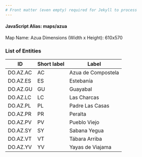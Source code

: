 ```yaml
---
# Front matter (even empty) required for Jekyll to process
---
```


#### JavaScript Alias: maps/azua

Map Name: Azua
Dimensions (Width x Height): 610x570

### List of Entities

| ID       | Short label | Label              |
| -------- | ----------- | ------------------ |
| DO.AZ.AC | AC          | Azua de Compostela |
| DO.AZ.ES | ES          | Estebanía          |
| DO.AZ.GU | GU          | Guayabal           |
| DO.AZ.LC | LC          | Las Charcas        |
| DO.AZ.PL | PL          | Padre Las Casas    |
| DO.AZ.PR | PR          | Peralta            |
| DO.AZ.PV | PV          | Pueblo Viejo       |
| DO.AZ.SY | SY          | Sabana Yegua       |
| DO.AZ.VT | VT          | Tábara Arriba      |
| DO.AZ.YV | YV          | Yayas de Viajama   |
